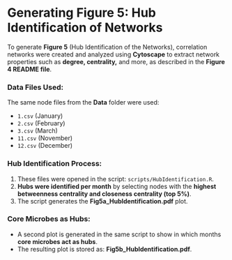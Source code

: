 # Generating Figure 5: Hub Identification of Networks

To generate **Figure 5** (Hub Identification of the Networks), correlation networks were created and analyzed using **Cytoscape** to extract network properties such as **degree, centrality,** and more, as described in the **Figure 4 README file**.

### Data Files Used:
The same node files from the **Data** folder were used:
- `1.csv` (January)
- `2.csv` (February)
- `3.csv` (March)
- `11.csv` (November)
- `12.csv` (December)

### Hub Identification Process:
1. These files were opened in the script: `scripts/HubIdentification.R`.
2. **Hubs were identified per month** by selecting nodes with the **highest betweenness centrality and closeness centrality (top 5%)**.
3. The script generates the **Fig5a_HubIdentification.pdf** plot.

### Core Microbes as Hubs:
- A second plot is generated in the same script to show in which months **core microbes act as hubs**.
- The resulting plot is stored as: **Fig5b_HubIdentification.pdf**.

